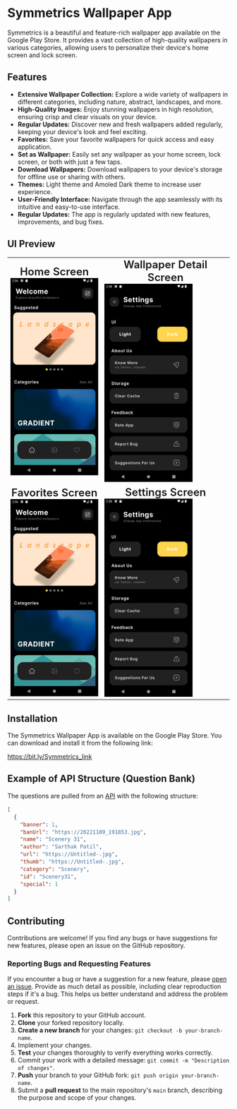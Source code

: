 # Symmetrics Wallpaper App

Symmetrics is a beautiful and feature-rich wallpaper app available on the Google Play Store. It provides a vast collection of high-quality wallpapers in various categories, allowing users to personalize their device's home screen and lock screen.

## Features

- **Extensive Wallpaper Collection:** Explore a wide variety of wallpapers in different categories, including nature, abstract, landscapes, and more.
- **High-Quality Images:** Enjoy stunning wallpapers in high resolution, ensuring crisp and clear visuals on your device.
- **Regular Updates:** Discover new and fresh wallpapers added regularly, keeping your device's look and feel exciting.
- **Favorites:** Save your favorite wallpapers for quick access and easy application.
- **Set as Wallpaper:** Easily set any wallpaper as your home screen, lock screen, or both with just a few taps.
- **Download Wallpapers:** Download wallpapers to your device's storage for offline use or sharing with others.
- **Themes:** Light theme and Amoled Dark theme to increase user experience.
- **User-Friendly Interface:** Navigate through the app seamlessly with its intuitive and easy-to-use interface.
- **Regular Updates:** The app is regularly updated with new features, improvements, and bug fixes.

## UI Preview
<table border="0">
  <tr>
    <td>
      <div style="text-align: center; font-size: 24px;font-weight: 600;">Home Screen</div>
      <img src="https://github.com/ezsarthak/Symmetrics_API/blob/main/image5.png" width="200">
    </td>
    <td>
      <div style="text-align: center; font-size: 24px;font-weight: 600;">Wallpaper Detail Screen</div>
      <img src="https://github.com/ezsarthak/Symmetrics_API/blob/main/image%201.png" width="200">
    </td>
  </tr>
  <tr>
    <td>
      <div style="text-align: center; font-size: 24px;font-weight: 600;">Favorites Screen</div>
      <img src="https://github.com/ezsarthak/Symmetrics_API/blob/main/image.png" width="200">
    </td>
    <td>
      <div style="text-align: center; font-size: 24px;font-weight: 600;">Settings Screen</div>
      <img src="https://github.com/ezsarthak/Symmetrics_API/blob/main/image%201.png" width="200">
    </td>
  </tr>
</table>

## Installation

The Symmetrics Wallpaper App is available on the Google Play Store. You can download and install it from the following link:

https://bit.ly/Symmetrics_link


## Example of API Structure (Question Bank)

The questions are pulled from an [API](https://raw.githubusercontent.com/ezsarthak/Symmetrics_API/refs/heads/main/main.json) with the following structure:

```json
[
  {
    "banner": 1,
    "banUrl": "https://20221109_191853.jpg",
    "name": "Scenery 31",
    "author": "Sarthak Patil",
    "url": "https://Untitled-.jpg",
    "thumb": "https://Untitled-.jpg",
    "category": "Scenery",
    "id": "Scenery31",
    "special": 1
  }
]
```

## Contributing

Contributions are welcome! If you find any bugs or have suggestions for new features, please open an issue on the GitHub repository.

### Reporting Bugs and Requesting Features
If you encounter a bug or have a suggestion for a new feature, please [open an issue](https://github.com/ezsarthak/Symmetrics_Code/issues/new). Provide as much detail as possible, including clear reproduction steps if it's a bug. This helps us better understand and address the problem or request.

1. **Fork** this repository to your GitHub account.
2. **Clone** your forked repository locally.
3. **Create a new branch** for your changes: `git checkout -b your-branch-name`.
4. Implement your changes.
5. **Test** your changes thoroughly to verify everything works correctly.
6. Commit your work with a detailed message: `git commit -m "Description of changes"`.
7. **Push** your branch to your GitHub fork: `git push origin your-branch-name`.
8. Submit a **pull request** to the main repository's `main` branch, describing the purpose and scope of your changes.